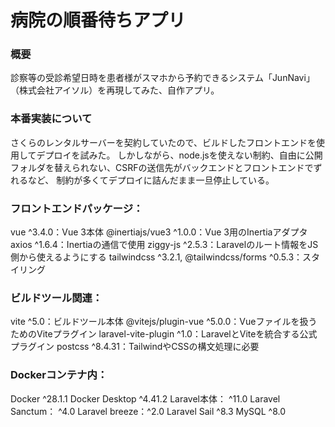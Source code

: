 # 病院の順番待ちアプリ

### 概要
診察等の受診希望日時を患者様がスマホから予約できるシステム「JunNavi」（株式会社アイソル）を再現してみた、自作アプリ。

### 本番実装について
さくらのレンタルサーバーを契約していたので、ビルドしたフロントエンドを使用してデプロイを試みた。
しかしながら、node.jsを使えない制約、自由に公開フォルダを替えられない、CSRFの送信先がバックエンドとフロントエンドでずれるなど、
制約が多くてデプロイに詰んだまま一旦停止している。

### フロントエンドパッケージ：
vue ^3.4.0：Vue 3本体
@inertiajs/vue3 ^1.0.0：Vue 3用のInertiaアダプタ
axios ^1.6.4：Inertiaの通信で使用
ziggy-js ^2.5.3：Laravelのルート情報をJS側から使えるようにする
tailwindcss ^3.2.1, @tailwindcss/forms ^0.5.3：スタイリング

### ビルドツール関連：
vite ^5.0：ビルドツール本体
@vitejs/plugin-vue ^5.0.0：Vueファイルを扱うためのViteプラグイン
laravel-vite-plugin ^1.0：LaravelとViteを統合する公式プラグイン
postcss ^8.4.31：TailwindやCSSの構文処理に必要

### Dockerコンテナ内：
Docker ^28.1.1
Docker Desktop ^4.41.2
Laravel本体： ^11.0
Laravel Sanctum： ^4.0
Laravel breeze：^2.0
Laravel Sail ^8.3
MySQL ^8.0
